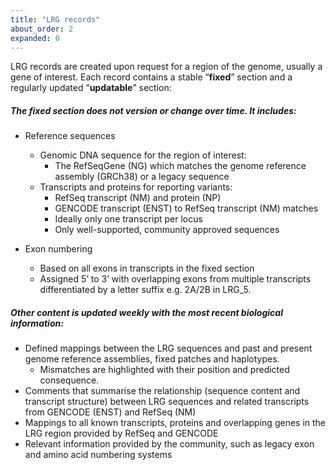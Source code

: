 ```yaml
---
title: "LRG records"
about_order: 2
expanded: 0
---
```


LRG records are created upon request for a region of the genome, usually a gene of interest. Each record contains a stable “**fixed**” section and a regularly updated “**updatable**” section:

##### The fixed section does not version or change over time. It includes:

* Reference sequences
  * Genomic DNA sequence for the region of interest:
    * The RefSeqGene (NG) which matches the genome reference assembly (GRCh38) or a legacy sequence
  * Transcripts and proteins for reporting variants:
    * RefSeq transcript (NM) and protein (NP)
    * GENCODE transcript (ENST) to RefSeq transcript (NM) matches 
    * Ideally only one transcript per locus
    * Only well-supported, community approved sequences
  
* Exon numbering 
  * Based on all exons in transcripts in the fixed section
  * Assigned 5’ to 3’ with overlapping exons from multiple transcripts differentiated by a letter suffix e.g. 2A/2B in LRG_5.


##### Other content is updated weekly with the most recent biological information:

* Defined mappings between the LRG sequences and past and present genome reference assemblies, fixed patches and haplotypes. 
  * Mismatches are highlighted with their position and predicted consequence.
* Comments that summarise the relationship (sequence content and transcript structure) between LRG sequences and related transcripts from GENCODE (ENST) and RefSeq (NM)
* Mappings to all known transcripts, proteins and overlapping genes in the LRG region provided by RefSeq and GENCODE
* Relevant information provided by the community, such as legacy exon and amino acid numbering systems 